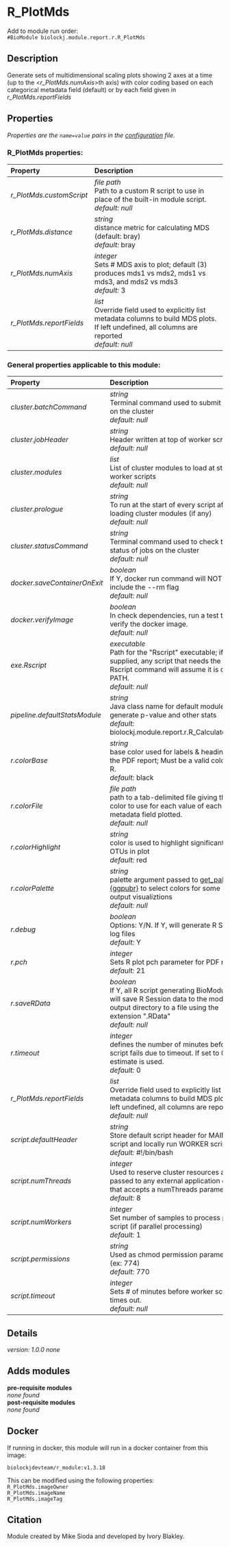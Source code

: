 # R_PlotMds
Add to module run order:                    
`#BioModule biolockj.module.report.r.R_PlotMds`

## Description 
Generate sets of multidimensional scaling plots showing 2 axes at a time (up to the <*r_PlotMds.numAxis*>th axis) with color coding based on each categorical metadata field (default) or by each field given in *r_PlotMds.reportFields*

## Properties 
*Properties are the `name=value` pairs in the [configuration](../../../Configuration#properties) file.*                   

### R_PlotMds properties: 
| Property| Description |
| :--- | :--- |
| *r_PlotMds.customScript* | _file path_ <br>Path to a custom R script to use in place of the built-in module script.<br>*default:*  *null* |
| *r_PlotMds.distance* | _string_ <br>distance metric for calculating MDS (default: bray)<br>*default:*  bray |
| *r_PlotMds.numAxis* | _integer_ <br>Sets # MDS axis to plot; default (3) produces mds1 vs mds2, mds1 vs mds3, and mds2 vs mds3<br>*default:*  3 |
| *r_PlotMds.reportFields* | _list_ <br>Override field used to explicitly list metadata columns to build MDS plots. If left undefined, all columns are reported<br>*default:*  *null* |

### General properties applicable to this module: 
| Property| Description |
| :--- | :--- |
| *cluster.batchCommand* | _string_ <br>Terminal command used to submit jobs on the cluster<br>*default:*  *null* |
| *cluster.jobHeader* | _string_ <br>Header written at top of worker scripts<br>*default:*  *null* |
| *cluster.modules* | _list_ <br>List of cluster modules to load at start of worker scripts<br>*default:*  *null* |
| *cluster.prologue* | _string_ <br>To run at the start of every script after loading cluster modules (if any)<br>*default:*  *null* |
| *cluster.statusCommand* | _string_ <br>Terminal command used to check the status of jobs on the cluster<br>*default:*  *null* |
| *docker.saveContainerOnExit* | _boolean_ <br>If Y, docker run command will NOT include the --rm flag<br>*default:*  *null* |
| *docker.verifyImage* | _boolean_ <br>In check dependencies, run a test to verify the docker image.<br>*default:*  *null* |
| *exe.Rscript* | _executable_ <br>Path for the "Rscript" executable; if not supplied, any script that needs the Rscript command will assume it is on the PATH.<br>*default:*  *null* |
| *pipeline.defaultStatsModule* | _string_ <br>Java class name for default module used generate p-value and other stats<br>*default:*  biolockj.module.report.r.R_CalculateStats |
| *r.colorBase* | _string_ <br>base color used for labels & headings in the PDF report; Must be a valid color in R.<br>*default:*  black |
| *r.colorFile* | _file path_ <br>path to a tab-delimited file giving the color to use for each value of each metadata field plotted.<br>*default:*  *null* |
| *r.colorHighlight* | _string_ <br>color is used to highlight significant OTUs in plot<br>*default:*  red |
| *r.colorPalette* | _string_ <br>palette argument passed to [get_palette {ggpubr}](https://www.rdocumentation.org/packages/ggpubr/versions/0.2/topics/get_palette) to select colors for some output visualiztions<br>*default:*  *null* |
| *r.debug* | _boolean_ <br>Options: Y/N. If Y, will generate R Script log files<br>*default:*  Y |
| *r.pch* | _integer_ <br>Sets R plot pch parameter for PDF report<br>*default:*  21 |
| *r.saveRData* | _boolean_ <br>If Y, all R script generating BioModules will save R Session data to the module output directory to a file using the extension ".RData"<br>*default:*  *null* |
| *r.timeout* | _integer_ <br>defines the number of minutes before R script fails due to timeout. If set to 0, an estimate is used.<br>*default:*  0 |
| *r_PlotMds.reportFields* | _list_ <br>Override field used to explicitly list metadata columns to build MDS plots. If left undefined, all columns are reported<br>*default:*  *null* |
| *script.defaultHeader* | _string_ <br>Store default script header for MAIN script and locally run WORKER scripts.<br>*default:*  #!/bin/bash |
| *script.numThreads* | _integer_ <br>Used to reserve cluster resources and passed to any external application call that accepts a numThreads parameter.<br>*default:*  8 |
| *script.numWorkers* | _integer_ <br>Set number of samples to process per script (if parallel processing)<br>*default:*  1 |
| *script.permissions* | _string_ <br>Used as chmod permission parameter (ex: 774)<br>*default:*  770 |
| *script.timeout* | _integer_ <br>Sets # of minutes before worker scripts times out.<br>*default:*  *null* |

## Details 
_version: 1.0.0_ 
*none*

## Adds modules 
**pre-requisite modules**                    
*none found*                   
**post-requisite modules**                    
*none found*                   

## Docker 
If running in docker, this module will run in a docker container from this image:<br>
```
biolockjdevteam/r_module:v1.3.18
```
This can be modified using the following properties:<br>
`R_PlotMds.imageOwner`<br>
`R_PlotMds.imageName`<br>
`R_PlotMds.imageTag`<br>

## Citation 
Module created by Mike Sioda and developed by Ivory Blakley.

